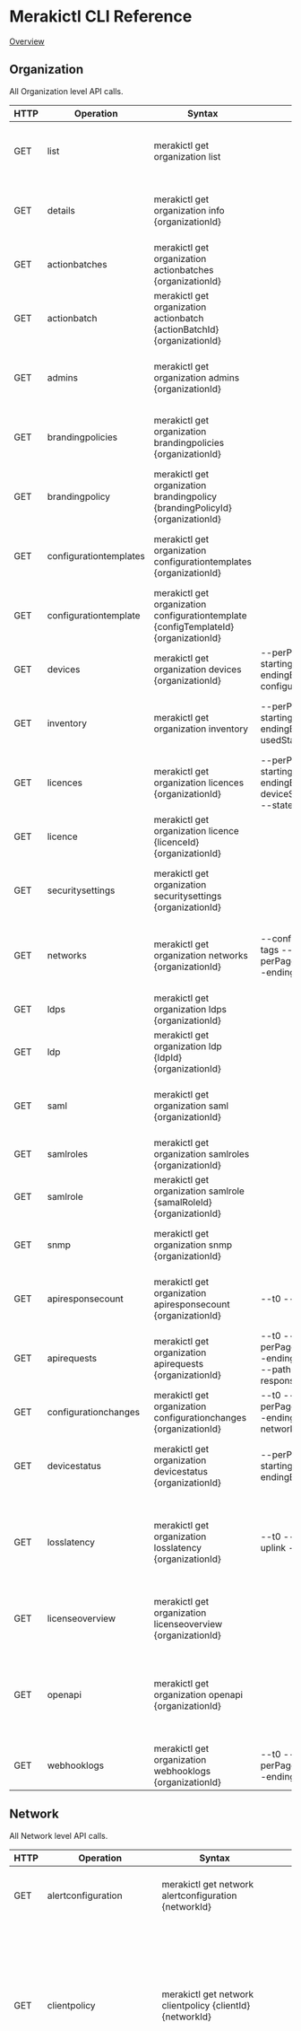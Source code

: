 # Merakictl CLI Reference 

[Overview](https://github.com/ddexterpark/merakictl/cmd/README.md)



## Organization

All Organization level API calls. 

 HTTP | Operation | Syntax | Filters | Description |
----- | --------- | ------ | ----------- | ----------- |
 GET  | list | merakictl get organization list | | List the organizations that the user has privileges on.
 GET  | details | merakictl get organization info {organizationId} | | List a specific organization that the user has privileges on. 
 GET  | actionbatches | merakictl get organization actionbatches {organizationId} | | Return The List Of Action Batches In The Organization.
 GET  | actionbatch | merakictl get organization actionbatch {actionBatchId} {organizationId} | | Return A Single Action Batch.
 GET  | admins | merakictl get organization admins {organizationId} | | List The Dashboard Administrators In This Organization.
 GET  | brandingpolicies | merakictl get organization brandingpolicies {organizationId} | | Return The Branding Policy IDs Of An Organization.
 GET  | brandingpolicy | merakictl get organization brandingpolicy {brandingPolicyId} {organizationId} | | Return The Branding Policies Of An Organization.
 GET  | configurationtemplates | merakictl get organization configurationtemplates {organizationId} | | List The Configuration Templates For This Organization.
 GET  | configurationtemplate | merakictl get organization configurationtemplate {configTemplateId} {organizationId} | | Return a Configuration Template For This Organization.
 GET  | devices | merakictl get organization devices {organizationId} | --perPage --startingAfter --endingBefore --configurationUpdatedAfter |  List the devices in an organization.
 GET  | inventory | merakictl get organization inventory |  --perPage --startingAfter --endingBefore --usedState --search | Return The Device Inventory For An Organization.
 GET  | licences | merakictl get organization licences {organizationId} | --perPage --startingAfter --endingBefore --deviceSerial --networkId --state | List The Licenses For An Organization.
 GET  | licence | merakictl get organization licence {licenceId} {organizationId} | | List A Single License For An Organization.
 GET  | securitysettings | merakictl get organization securitysettings {organizationId} | | Returns The Login Security Settings For An Organization.
 GET  | networks | merakictl get organization networks {organizationId} | --configTemplateId --tags --tagsFilterType --perPage --startingAfter --endingBefore | List the networks that the user has privileges on in an organization.
 GET  | ldps | merakictl get organization ldps {organizationId} | | List the SAML IdPs in your organization.
 GET  | ldp | merakictl get organization ldp {ldpId} {organizationId} | | List a SAML IdP in your organization.
 GET  | saml | merakictl get organization saml {organizationId} | | Returns the SAML SSO enabled settings for an organization.
 GET  | samlroles | merakictl get organization samlroles {organizationId} | | List the SAML roles for this organization.
 GET  | samlrole | merakictl get organization samlrole {samalRoleId} {organizationId} | | List a single SAML role for this organization.
 GET  | snmp | merakictl get organization snmp {organizationId} | | Return the SNMP settings for an organization.
 GET  | apiresponsecount | merakictl get organization apiresponsecount {organizationId} | --t0 --t1 --timespan | Return an aggregated overview of API requests data.
 GET  | apirequests | merakictl get organization apirequests {organizationId} | --t0 --t1 --timespan --perPage --startingAfter --endingBefore --adminId --path --method --responseCode --sourceIp | List the API requests made by an organization
 GET  | configurationchanges | merakictl get organization configurationchanges {organizationId} | --t0 --t1 --timespan --perPage --startingAfter --endingBefore --networkId --adminId | View the Change Log for your organization.
 GET  | devicestatus | merakictl get organization devicestatus {organizationId}  | --perPage --startingAfter --endingBefore | List the status of every Meraki device in the organization.
 GET  | losslatency | merakictl get organization losslatency {organizationId} | --t0 --t1 --timespan --uplink --ip | Return the uplink loss and latency for every MX in the organization from at latest 2 minutes ago.
 GET  | licenseoverview | merakictl get organization licenseoverview {organizationId} | | Return an overview of the license state for an organization.
 GET  | openapi | merakictl get organization openapi {organizationId} | | Return the OpenAPI 2.0 Specification of the organization's API documentation in JSON.
 GET  | webhooklogs | merakictl get organization webhooklogs {organizationId} | --t0 --t1 --timespan --perPage --startingAfter --endingBefore --url | Return the log of webhook POSTs sent.
 
 
## Network

All Network level API calls. 

 HTTP | Operation | Syntax | Filters | Description |
----- | --------- | ------ | ----------- | ----------- |
 GET  | alertconfiguration | merakictl get network alertconfiguration {networkId} | | Return the alert configuration for this network.
 GET  | clientpolicy | merakictl get network clientpolicy {clientId} {networkId} | | Return the policy assigned to a client on the network. Clients can be identified by a client key or either the MAC or IP depending on whether the network uses Track-by-IP.
 GET  | clientsplashauthorization | merakictl get network clientsplashauthorization {clientId} {networkId} | | Return the splash authorization for a client, for each SSID they've associated with through splash. Only enabled SSIDs with Click-through splash enabled will be included. Clients can be identified by a client key or either the MAC or IP depending on whether the network uses Track-by-IP.
 GET  | devices | merakictl get network devices {networkId} | | List the devices in a network.
 GET  | firmwareupgrades | merakictl get network firmwareupgrades {networkId} | | Get current maintenance window for a network.
 GET  | floorplans | merakictl get network floorplans {networkId} | | List the floor plans that belong to your network.
 GET  | floorplan | merakictl get network floorplan {floorPlanId} {networkId} | | Find a floor plan by ID.
 GET  | grouppolicies | merakictl get network grouppolicies {networkId} | | List the group policies in a network.
 GET  | grouppolicy | merakictl get network grouppolicy {groupPolicyId} {networkId} | | Display a group policy.
 GET  | merakiauthusers | merakictl get network merakiauthusers {networkId} | | List the users configured under Meraki Authentication for a network (splash guest or RADIUS users for a wireless network, or client VPN users for a wired network).
 GET  | merakiauthuser | merakictl get network merakiauthuser {merakiAuthUserId} {networkId} | | Return the Meraki Auth splash guest, RADIUS, or client VPN user.
 GET  | mqttbrokers | merakictl get network mqttbrokers {networkId} | | List the MQTT brokers for this network.
 GET  | mqttbroker | merakictl get network mqttbroker {mqttBrokerId} {networkId} | | Return an MQTT broker.
 GET  | netflow | merakictl get network netflow {networkId} | | Return the NetFlow traffic reporting settings for a network.
 GET  | channelutilization | merakictl get network channelutilization {networkId} | --t0 --t1 --timespan --resolution --perPage --startingAfter --endingBefore | Get the channel utilization over each radio for all APs in a network.
 GET  | piikeys | merakictl get network piikeys {networkId} | --username --email --mac --serial --imei --bluetoothMac | List the keys required to access Personally Identifiable Information (PII) for a given identifier. Exactly one identifier will be accepted. If the organization contains org-wide Systems Manager users matching the key provided then there will be an entry with the key "0" containing the applicable keys.
 GET  | piirequests | merakictl get network piirequests {networkId} | | List the PII requests for this network or organization.
 GET  | piirequest | merakictl get network piirequest {requestId} {networkId} | | Return a PII request.
 GET  | smdevices | merakictl get network smdevices {networkId} | --username --email --mac --serial --imei --bluetoothMac  | Given a piece of Personally Identifiable Information (PII), return the Systems Manager device ID(s) associated with that identifier. These device IDs can be used with the Systems Manager API endpoints to retrieve device details. Exactly one identifier will be accepted.
 GET  | smowners | merakictl get network smowners {networkId} | --username --email --mac --serial --imei --bluetoothMac  | Given a piece of Personally Identifiable Information (PII), return the Systems Manager owner ID(s) associated with that identifier. These owner IDs can be used with the Systems Manager API endpoints to retrieve owner details. Exactly one identifier will be accepted.
 GET  | settings | merakictl get network settings {networkId} | | Return the settings for a network.
 GET  | snmp | merakictl get network snmp {networkId} | | Return the SNMP settings for a network.
 GET  | syslog | merakictl get network syslog {networkId} | | List the syslog servers for a network.
 GET  | trafficanalysis | merakictl get network trafficanalysis {networkId} | | Return the traffic analysis settings for a network.
 GET  | trafficshaping | merakictl get network trafficshaping {networkId} | | Returns the application categories for traffic shaping rules.
 GET  | dscp | merakictl get network dscp {networkId} | | Returns the available DSCP tagging options for your traffic shaping rules.
 GET  | httpservers | merakictl get network httpservers {networkId} | | List the HTTP servers for a network.
 GET  | httpserver | merakictl get network httpserver {httpServerId} {networkId} | | Return an HTTP server for a network.
 GET  | webhooktest | merakictl get network webhooktest {weebhookTestId} {networkId} | | Return the status of a webhook test for a network.
 GET  | bluetoothclients | merakictl get network bluetoothclients {networkId} | --t0 --t1 --timespan --perPage --startingAfter --endingBefore --includeConnectivityHistory | List the Bluetooth clients seen by APs in this network.
 GET  | bluetoothclient | merakictl get network bluetoothclient {bluetoothClientId} {networkId} | --includeConnectivityHistory --connectivityHistoryTimespan | Return a Bluetooth client. Bluetooth clients can be identified by their ID or their MAC.
 GET  | clienttraffichistory | merakictl get network clienttraffichistory {clientId} {networkId} | --perPage --startingAfter --endingBefore | Return the client's network traffic data over time. Usage data is in kilobytes. This endpoint requires detailed traffic analysis to be enabled on the Network-wide > General page. Clients can be identified by a client key or either the MAC or IP depending on whether the network uses Track-by-IP.
 GET  | clientusagehistory | merakictl get network clientusagehistory {clientId} {networkId} | | Return the client's daily usage history. Usage data is in kilobytes. Clients can be identified by a client key or either the MAC or IP depending on whether the network uses Track-by-IP.
 GET  | networkclients | merakictl get network networkclients {networkId} | --t0 --timespan --perPage --startingAfter --endingBefore | List the clients that have used this network in the timespan.
 GET  | clientidentifier | merakictl get network clientidentifier {clientId} {networkId} | | Return the client associated with the given identifier. Clients can be identified by a client key or either the MAC or IP depending on whether the network uses Track-by-IP.
 GET  | environmentalevents | merakictl get network environmentalevents {networkId} | --includedEventTypes[] --excludedEventTypes[] --sensorSerial --gatewaySerial --perPage --startingAfter --endingBefore | List the environmental events for the network.
 GET  | events | merakictl get network events {networkId} | --productType --includedEventTypes[] --excludedEventTypes[] --deviceMac --deviceSerial --deviceName --clientIp --clientMac --clientName --smDeviceMac --smDeviceName --perPage --startingAfter --endingBefore | List the events for the network.
 GET  | splashloginattempts | merakictl get network splashloginattempts {networkId} | --splashLoginAttempts --ssidNumber --loginIdentifier --timespan | List the splash login attempts for a network.
 GET  | traffic | merakictl get network traffic {networkId} | --t0 --timespan --deviceType | Return the traffic analysis data for this network. Traffic analysis with hostname visibility must be enabled on the network.


## Device

All Device level API calls. 

 HTTP | Operation | Syntax | Filters | Description |
----- | --------- | ------ | ----------- | ----------- |
 GET  | mgmtinterface | merakictl get device mgmtinterface {serial} | | Return the management interface settings for a device.
 GET  | singledevice | merakictl get device singledevice {serial} |  | Return a single device.
 GET  | clients | merakictl get device clients {serial} | --t0 --timespan | List the clients of a device, up to a maximum of a month ago. The usage of each client is returned in kilobytes. If the device is a switch, the switchport is returned; otherwise the switchport field is null.
 GET  | lldpcdp | merakictl get device lldpcdp {serial} | | List LLDP and CDP information for a device.
 GET  | uplinkloss | merakictl get device uplinkloss {serial} | --t0 --t1 --timespan --resolution --uplink --ip | Get the uplink loss percentage and latency in milliseconds for a wired network device.
 
 
 
## MX Appliance 
 
 All MX level API calls. 
 
  HTTP | Operation | Syntax | Filters | Description |
 ----- | --------- | ------ | ----------- | ----------- |
 GET  | connectivitymonitoringdestinations | merakictl get mx connectivitymonitoringdestinations {networkId} | | Return the connectivity testing destinations for an MX network.
 GET  | contentfilteringcategories | merakictl get mx contentfilteringcategories {networkId} | | List all available content filtering categories for an MX network.
 GET  | contentfiltering | merakictl get mx contentfiltering {networkId} | | Return the content filtering settings for an MX network.
 GET  | cellularfirewallrules | merakictl get mx cellularfirewallrules {networkId} | | Return the cellular firewall rules for an MX network.
 GET  | firewalledservices | merakictl get mx firewalledservices {networkId} | | List the appliance services and their accessibility rules.
 GET  | firewalledservice | merakictl get mx firewalledservice {service} {networkId} | | Return the accessibility settings of the given service ('ICMP', 'web', or 'SNMP').
 GET  | inboundfirewallrules | merakictl get mx inboundfirewallrules {networkId} | | Return the inbound firewall rules for an MX network.
 GET  | l3firewallrules | merakictl get mx l3firewallrules {networkId} | | Return the L3 firewall rules for an MX network.
 GET  | l7applicationcategories | merakictl get mx l7applicationcategories {networkId} | | Return the L7 firewall application categories and their associated applications for an MX network.
 GET  | l7firewallrules | merakictl get mx l7firewallrules {networkId} | | List the MX L7 firewall rules for an MX network.
 GET  | onetomanynatrules | merakictl get mx onetomanynatrules {networkId} | | Return the 1:Many NAT mapping rules for an MX network.
 GET  | onetoonenatrules | merakictl get mx onetoonenatrules {networkId} | | Return the 1:1 NAT mapping rules for an MX network.
 GET  | portforwardingrules | merakictl get mx portforwardingrules {networkId} | | Return the port forwarding rules for an MX network.
 GET  | ports | merakictl get mx ports {networkId} | | List per-port VLAN settings for all ports of a MX.
 GET  | port | merakictl get mx port {portId} {networkId} | | Return per-port VLAN settings for a single MX port.
 GET  | networkintrusion | merakictl get mx networkintrusion {networkId} | | Returns all supported intrusion settings for an MX network.
 GET  | organizationintrusion | merakictl get mx organizationintrusion {organizationId} | | Returns all supported intrusion settings for an organization.
 GET  | malware | merakictl get mx malware {networkId} | | Returns all supported malware settings for an MX network.
 GET  | settings | merakictl get mx settings {networkId} | | Return the appliance settings for a network.
 GET  | singlelan | merakictl get mx singlelan {networkId} | | Return single LAN configuration.
 GET  | staticroutes | merakictl get mx staticroutes {networkId} | | List the static routes for an MX or teleworker network.
 GET  | staticroute | merakictl get mx staticroute {staticRouteId} {networkId} | | Return a static route for an MX or teleworker network.
 GET  | customperformanceclasses | merakictl get mx customperformanceclasses {networkId} | | List all custom performance classes for an MX network.
 GET  | customperformanceclass | merakictl get mx customperformanceclass {customPerformanceClassId} {networkId} | | Return a custom performance class for an MX network.
 GET  | trafficshapingrules | merakictl get mx trafficshapingrules {networkId} | | Display the traffic shaping settings rules for an MX network.
 GET  | uplinkbandwidth | merakictl get mx uplinkbandwidth {networkId} | | Returns the uplink bandwidth settings for your MX network..
 GET  | uplinkselection | merakictl get mx uplinkselection {networkId} | | Show uplink selection settings for an MX network.
 GET  | trafficshaping | merakictl get mx trafficshaping {networkId} | | Display the traffic shaping settings for an MX network.
 GET  | vlanssettings | merakictl get mx vlanssettings {networkId} | | Returns the enabled status of VLANs for the network.
 GET  | vlans | merakictl get mx vlans {networkId} | | List the VLANs for an MX network.
 GET  | vlan | merakictl get mx vlan {vlanId} {networkId} | | Return a VLAN.
 GET  | sitetositevpn | merakictl get mx sitetositevpn {networkId} | | Return the site-to-site VPN settings of a network. Only valid for MX networks.
 GET  | thirdpartyvpnpeers | merakictl get mx thirdpartyvpnpeers {organizationId} | | Return the third party VPN peers for an organization.
 GET  | vpnfirewallrules | merakictl get mx vpnfirewallrules {organizationId} | | Return the firewall rules for an organization's site-to-site VPN.
 GET  | warmspare | merakictl get mx warmspare {networkId} | | Return MX warm spare settings.
 GET  | securityevents | merakictl get mx securityevents {clientId} {networkId} | --t0 --t1 --timespan --perPage --startingAfter --endingBefore --sortOrder | List the security events for a client. Clients can be identified by a client key or either the MAC or IP depending on whether the network uses Track-by-IP.
 GET  | dhcpsubnets | merakictl get mx dhcpsubnets {serial} | | Return the DHCP subnet information for an appliance.
 GET  | performance | merakictl get mx performance {serial} | | Return the performance score for a single MX. Only primary MX devices supported. If no data is available, a 204 error code is returned.
 GET  | networksecurityevents | merakictl get mx networksecurityevents {networkId} | --t0 --t1 --timespan --perPage --startingAfter --endingBefore --sortOrder | List the security events for a network.
 GET  | organizationsecurityevents | merakictl get mx organizationsecurityevents {organizationId} | --t0 --t1 --timespan --perPage --startingAfter --endingBefore --sortOrder | List the security events for an organization.
 GET  | uplinkstatuses | merakictl get mx uplinkstatuses {organizationId} | --perPage --startingAfter --endingBefore | List the uplink status of every Meraki MX and Z series appliances in the organization.
 GET  | vpnstats | merakictl get mx vpnstats {organizationId} | --perPage --startingAfter --endingBefore {networkId}s --t0 --t1 --timespan | Show VPN history stat for networks in an organization.
 GET  | vpnstatuses | merakictl get mx vpnstatuses {organizationId} | --perPage --startingAfter --endingBefore {networkId}s | Show VPN status for networks in an organization.


## Camera MV  
 
 All MV level API calls. 
 
  HTTP | Operation | Syntax | Filters | Description |
 ----- | --------- | ------ | ----------- | ----------- |
 GET  | qualityandretention | merakictl get mv qualityandretention {serial} | | Returns quality and retention settings for the given camera.
 GET  | qualityretentionprofiles | merakictl get mv qualityretentionprofiles {networkId} | | List the quality retention profiles for this network.
 GET  | qualityretentionprofile | merakictl get mv qualityretentionprofile {qualityRetentionProfileId} {networkId} | | Retrieve a single quality retention profile.
 GET  | schedules | merakictl get mvschedules  {networkId} | | Returns a list of all camera recording schedules.
 GET  | objectdetectionmodels | merakictl get mv objectdetectionmodels {serial} | | Returns the MV Sense object detection model list for the given camera.
 GET  | sense | merakictl get mv  {serial} | | Returns sense settings for a given camera.
 GET  | settings | merakictl get mv settings {serial} | | Returns video settings for the given camera.
 GET  | videolink | merakictl get mv videolink {serial} | --timestamp | Returns video link to the specified camera. If a timestamp is supplied, it links to that timestamp.
 GET  | live | merakictl get mv live {serial} | | Returns live state from camera of analytics zones.
 GET  | overview | merakictl get mv overview {serial} | --t0 --t1 --timespan --objectType | Returns an overview of aggregate analytics data for a timespan.
 GET  | recent | merakictl get mv recent {serial} | --objectType | Returns most recent record for analytics zones.
 GET  | history | merakictl get mv history --serial --zoneId | --t0 --t1 --timespan --resolution --objectType | Return historical records for analytic zones.
 GET  | zones | merakictl get mv zones {serial} | | Returns all configured analytic zones for this camera.
 
 
## Cellular Gateway mg  
  
  All MG level API calls.
  
  HTTP | Operation | Syntax | Filters | Description |
 ----- | --------- | ------ | ----------- | ----------- |
 GET  | connectivitymonitor | merakictl get mg connectivitymonitor {networkId} | | Return the connectivity testing destinations for an MG network.
 GET  | dhcp | merakictl get mg dhcp {networkId} | | List common DHCP settings of MGs.
 GET  | lan | merakictl get mg lan {serial} | | Show the LAN Settings of a MG.
 GET  | portforwardingrules | merakictl get mg portforwardingrules {serial} | | Returns the port forwarding rules for a single MG.
 GET  | subnetpool | merakictl get mg subnetpool {networkId} | | Return the subnet pool and mask configured for MGs in the network.
 GET  | uplink | merakictl get mg uplink {networkId} | | Returns the uplink settings for your MG network.
 


## Switch MS  
 
 All MS level API calls. 
 
  HTTP | Operation | Syntax | Filters | Description |
 ----- | --------- | ------ | ----------- | ----------- |
  GET  | accesscontrollists | merakictl get ms accesscontrollists {networkId} | | Return the access control lists for a MS network.
  GET  | accesspolicies | merakictl get ms accesspolicies {networkId} | | List the access policies for a switch network. Only returns access policies with 'my RADIUS server' as authentication method.
  GET  | accesspolicy | merakictl get ms {accessPolicyNumber}  {networkId}| | Return a specific access policy for a switch network.
  GET  | switchportsprofile | merakictl get ms switchportsprofile {configTemplateId} {profileId} {portId} {organizationId} | | Return a switch profile port.
  GET  | switchportprofile | merakictl get ms switchportprofile {configTemplateId} {profileId} {organizationId} | | Return all the ports of a switch profile.
  GET  | switchprofiles | merakictl get ms switchprofiles {configTemplateId} {organizationId} | | List the switch profiles for your switch template configuration.
  GET  | dhcpserverpolicy | merakictl get ms dhcpserverpolicy {networkId} | | Return the DHCP server policy.
  GET  | dscp | merakictl get ms dscp {networkId} | | Return the DSCP to CoS mappings.
  GET  | linkaggregations | merakictl get ms linkaggregations {networkId} | | List link aggregation groups.
  GET  | mtu | merakictl get ms mtu {networkId} | | Return the MTU configuration.
  GET  | portschedules | merakictl get ms portschedules {networkId} | | List switch port schedules.
  GET  | ports | merakictl get ms ports {serial} | | List the switch ports for a switch.
  GET  | port | merakictl get ms port {portId} {serial}  | | Return a switch port.
  GET  | qosruleids | merakictl get ms qosruleids {networkId} | | Return the quality of service rule IDs by order in which they will be processed by the switch.
  GET  | qosrules | merakictl get ms qosrules {networkId} | | List quality of service rules.
  GET  | qosrule | merakictl get ms qosrule {qosRuleId} {networkId} | | Return a quality of service rule.
  GET  | dhcp | merakictl get ms dhcp interfaceId {serial} | | Return a layer 3 interface DHCP configuration for a switch.
  GET  | l3interfaces | merakictl get ms l3interfaces {serial} | | List layer 3 interfaces for a switch.
  GET  | l3interface | merakictl get ms l3interface {interfaceId} {serial} | | Return a layer 3 interface for a switch.
  GET  | rendezvouspoints | merakictl get ms rendezvouspoints {networkId} | | List multicast rendezvous points.
  GET  | rendezvouspoint | merakictl get ms rendezvouspoint {rendezvousPointId} {networkId} | | Return a multicast rendezvous point.
  GET  | multicast | merakictl get ms multicast {networkId} | | Return multicast settings for a network.
  GET  | ospf | merakictl get ms ospf {networkId} | | Return layer 3 OSPF routing configuration.
  GET  | staticroutes | merakictl get ms staticroutes {serial} | | List layer 3 static routes for a switch.
  GET  | staticroute | merakictl get ms staticroute {staticRouteId} {serial} | | Return a layer 3 static route for a switch.
  GET  | settings | merakictl get ms settings {networkId} | | Returns the switch network settings.
  GET  | stackdhcp | merakictl get ms stackdhcp {switchStackId} {interfaceId} {networkId} | | Return a layer 3 interface DHCP configuration for a switch stack.
  GET  | stackl3interfaces | merakictl get ms stackl3interfaces {switchStackId} {networkId}  | | List layer 3 interfaces for a switch stack.
  GET  | stackl3interface | merakictl get ms stackl3interface {switchStackId} {interfaceId} {networkId} | | Return a layer 3 interface from a switch stack.
  GET  | stackstaticroutes | merakictl get ms stackstaticroutes {switchStackId} {networkId} | | List layer 3 static routes for a switch stack.
  GET  | stackstaticroute | merakictl get ms stackstaticroute {switchStackId} {staticRouteId} {networkId}  | | Return a layer 3 static route for a switch stack.
  GET  | switchstacks | merakictl get ms switchstacks {networkId} | | List the switch stacks in a network.
  GET  | switchstack | merakictl get ms switchstack {switchStackId} {networkId} | | Show a switch stack.
  GET  | stormcontrol | merakictl get ms stormcontrol {networkId} | | Return the storm control configuration for a switch network.
  GET  | stp | merakictl get ms stp {networkId} | | storm control.
  GET  | warmspare | merakictl get ms warmspare {serial} | | Return warm spare configuration for a switch.
  GET  | packets | merakictl get ms packets {serial} | --t0 --timespan | Return the packet counters for all the ports of a switch.
  GET  | portsstatuses | merakictl get ms portsstatuses {serial} | --t0 --timespan  | Return the status for all the ports of a switch.




## Wireless MR  
 
 All MR level API calls. 
 
  HTTP | Operation | Syntax | Filters | Description |
 ----- | --------- | ------ | ----------- | ----------- |
  GET  | alternatemgmtinterface | merakictl get mr alternatemgmtinterface {networkId} | | Return alternate management interface and devices with IP assigned.
  GET  | bluetoothsettings | merakictl get mr bluetoothsettings {networkId} | | Return the Bluetooth settings for a network. Bluetooth settings must be enabled on the network.
  GET  | bluetoothdevicesettings | merakictl get mr bluetoothdevicesettings {serial} | | Return the bluetooth settings for a wireless device.
  GET  | radiosettings | merakictl get mr radiosettings {serial} | | Return the radio settings of a device.
  GET  | rfprofiles | merakictl get mr rfprofiles {networkId} | --includeTemplateProfiles | List the non-basic RF profiles for this network.
  GET  | rfprofile | merakictl get mr rfprofile {rfProfileId} {networkId} | | Return a RF profile.
  GET  | wirelesssettings | merakictl get mr wirelesssettings {networkId} | | Return the wireless settings for a network.
  GET  | l3FirewallRules | merakictl get mr l3FirewallRules {number} {networkId} | | Return the L3 firewall rules for an SSID on an MR network.
  GET  | l7FirewallRules | merakictl get mr l7FirewallRules {number} {networkId} | | Return the L7 firewall rules for an SSID on an MR network.
  GET  | identitypsks | merakictl get mr identitypsks {number} {networkId} | | List all Identity PSKs in a wireless network.
  GET  | identitypsk | merakictl get mr identitypsk {number} {identityPskId} {networkId} | | Return an Identity PSK.
  GET  | splashsettings | merakictl get mr splashsettings {number} {networkId}| | Display the splash page settings for the given SSID.
  GET  | trafficshapingrules | merakictl get mr trafficshapingrules {number} {networkId} | | Display the traffic shaping settings for a SSID on an MR network.
  GET  | ssids | merakictl get mr ssids {networkId} | | List the MR SSIDs in a network.
  GET  | ssid | merakictl get mr ssid {number} {networkId}| | Return a single MR SSID.
  GET  | airmarshal | merakictl get mr airmarshal {networkId} | --t0 --timespan | List Air Marshal scan results from a network.
  GET  | channelutilizationhistory | merakictl get mr channelutilizationhistory {networkId} | --t0 --t1 --timespan --resolution --autoResolution --clientId --deviceSerial --apTag --band | Return AP channel utilization over time for a device or network client.
  GET  | clientcounthistory | merakictl get mr clientcounthistory {networkId} | --t0 --t1 --timespan --resolution --autoResolution --clientId --deviceSerial --apTag --band --ssid | Return wireless client counts over time for a network, device, or network client.
  GET  | connectionstat | merakictl get mr connectionstat {networkId} | --t0 --t1 --timespan --band --ssid --vlan --apTag | Aggregated connectivity info for a given client on this network. Clients are identified by their MAC.
  GET  | connectionstats  | merakictl get mr connectionstats  {networkId} | --t0 --t1 --timespan --band --ssid --vlan --apTag  |  Aggregated connectivity info for this network, grouped by clients.
  GET  | connectivityevents | merakictl get mr connectivityevents {clientId} {networkId} | --perPage --startingAfter --endingBefore --t0 --t1 --timespan --types --includedSeverities --band --ssidNumber --deviceSerial | List the wireless connectivity events for a client within a network in the timespan.
  GET  | latencyhistory | merakictl get mr latencyhistory {clientId} {networkId} | --t0 --t1 --timespan --resolution | Return the latency history for a client. Clients can be identified by a client key or either the MAC or IP depending on whether the network uses Track-by-IP. The latency data is from a sample of 2% of packets and is grouped into 4 traffic categories: background, best effort, video, voice. Within these categories the sampled packet counters are bucketed by latency in milliseconds..
  GET  | latencystat | merakictl get mr latencystat {clientId} {networkId}| --t0 --t1 --timespan --band --ssid --vlan --apTag --fields | Aggregated latency info for a given client on this network. Clients are identified by their MAC.
  GET  | latencystats | merakictl get mr latencystats {networkId} | --t0 --t1 --timespan --band --ssid --vlan --apTag --fields | Aggregated latency info for this network, grouped by clients.
  GET  | deviceconnectionstats | merakictl get mr deviceconnectionstats {serial} | --t0 --t1 --timespan --band --ssid --vlan --apTag | Aggregated connectivity info for a given AP on this network.
  GET  | networkconnectionstats | merakictl get mr networkconnectionstats {networkId} | --t0 --t1 --timespan --band --ssid --vlan --apTag | Aggregated connectivity info for this network.
  GET  | dataratehistory | merakictl get mr dataratehistory {networkId} | --t0 --t1 --timespan --resolution --autoResolution --clientId --deviceSerial --apTag --band --ssid | Return PHY data rates over time for a network, device, or network client.
  GET  | connectionstats | merakictl get mr connectionstats {networkId} |--t0 --t1 --timespan --band --ssid --vlan --apTag | Aggregated connectivity info for this network, grouped by node.
  GET  | latencystats | merakictl get mr latencystats {networkId} | --t0 --t1 --timespan --band --ssid --vlan --apTag --fields | Aggregated latency info for this network, grouped by node.
  GET  | failedconnections | merakictl get mr failedconnections {networkId} | --t0 --t1 --timespan --band --ssid --vlan --apTag {serial} {clientId} | List of all failed client connection events on this network in a given time range.
  GET  | latencyhistory | merakictl get mr latencyhistory {networkId} | --t0 --t1 --timespan --resolution --autoResolution --clientId --deviceSerial --apTag --band --ssid --accessCategory | Return average wireless latency over time for a network, device, or network client.
  GET  | devicelatencystats | merakictl get mr latencystats {serial} | --t0 --t1 --timespan --band --ssid --vlan --apTag --fields | Aggregated latency info for a given AP on this network.
  GET  | networklatencystats | merakictl get mr networklatencystats {networkId} | --t0 --t1 --timespan --band --ssid --vlan --apTag --fields | Aggregated latency info for this network.
  GET  | meshstatuses | merakictl get mr meshstatuses {networkId} | --perPage --startingAfter --endingBefore | List wireless mesh statuses for repeaters.
  GET  | signalqualityhistory | merakictl get mr signalqualityhistory {networkId} | --t0 --t1 --timespan --resolution --autoResolution --clientId --deviceSerial --apTag --band --ssid | Return signal quality (SNR/RSSI) over time for a device or network client.
  GET  | status | merakictl get mr status {serial} | | Return the SSID statuses of an access point.
  GET  | usagehistory | merakictl get mr usagehistory {networkId} |  --t0 --t1 --timespan --resolution --autoResolution --clientId --deviceSerial --apTag --band --ssid | Return AP usage over time for a device or network client.



## SM  
 
 All SM level API calls. 
 
  HTTP | Operation | Syntax | Filters | Description |
 ----- | --------- | ------ | ----------- | ----------- |
  GET  | apnscert | merakictl get sm apnscert {organizationId} | | Get the organization's APNS certificate.
  GET  | bypassactivationlockattempts | merakictl get sm bypassactivationlockattempts {attemptId} {networkId} | | Bypass activation lock attempt status.
  GET  | certs | merakictl get sm certs {deviceId} {networkId} | | List the certs on a device.
  GET  | deviceprofiles | merakictl get sm deviceprofiles {deviceId} {networkId} | | Get the profiles associated with a device.
  GET  | networkadapters | merakictl get sm networkadapters {deviceId} {networkId} | | List the network adapters of a device.
  GET  | restrictions | merakictl get sm restrictions {deviceId} {networkId} | | List the restrictions on a device.
  GET  | securitycenters | merakictl get sm securitycenters {deviceId} {networkId} | | List the security centers on a device.
  GET  | softwares | merakictl get sm softwares {deviceId} {networkId} | | Get a list of softwares associated with a device.
  GET  | wlanlists | merakictl get sm wlanlists {deviceId} {networkId} | | List the saved SSID names on a device.
  GET  | devices | merakictl get sm devices {networkId} | --fields --wifiMacs --serials --ids --scope --perPage --startingAfter --endingBefore | List the devices enrolled in an SM network with various specified fields and filters.
  GET  | profiles | merakictl get sm profiles {networkId} | | List all profiles in a network.
  GET  | targetgroups | merakictl get sm targetgroups {networkId} | --withDetails | List the target groups in this network.
  GET  | targetgroup | merakictl get sm targetgroup {targetGroupId} {networkId} | --withDetails | Return a target group.
  GET  | deviceprofiles | merakictl get sm deviceprofiles {clientId} {networkId} | | Get the profiles associated with a user.
  GET  | softwares | merakictl get sm softwares {clientId} {networkId} | | Get a list of softwares associated with a user.
  GET  | users | merakictl get sm users {networkId} | --ids --usernames --emails --scope | List the owners in an SM network with various specified fields and filters.
  GET  | vppaccount | merakictl get sm vppaccount {vppAccountId} {organizationId} | | Get a hash containing the unparsed token of the VPP account with the given ID.
  GET  | vppaccounts | merakictl get sm vppaccounts {organizationId} | | List the VPP accounts in the organization.
  GET  | cellularusagehistory | merakictl get sm cellularusagehistory {deviceId} {networkId} | | Return the client's daily cellular data usage history. Usage data is in kilobytes.
  GET  | connectivity | merakictl get sm connectivity {deviceId} {networkId} | --perPage --startingAfter --endingBefore | Returns historical connectivity data (whether a device is regularly checking in to Dashboard).
  GET  | desktoplogs | merakictl get sm desktoplogs {deviceId} {networkId} | --perPage --startingAfter --endingBefore | Return historical records of various Systems Manager network connection details for desktop devices.
  GET  | devicecommandlogs | merakictl get sm devicecommandlogs {deviceId} {networkId} | --perPage --startingAfter --endingBefore | Return historical records of commands sent to Systems Manager devices. Note that this will include the name of the Dashboard user who initiated the command if it was generated by a Dashboard admin rather than the automatic behavior of the system; you may wish to filter this out of any reports.
  GET  | performancehistory | merakictl get sm performancehistory {deviceId} {networkId} | --perPage --startingAfter --endingBefore | Return historical records of various Systems Manager client metrics for desktop devices.


## Insight  
 
 All Insight level API calls. 
 
  HTTP | Operation | Syntax | Filters | Description |
 ----- | --------- | ------ | ----------- | ----------- |
  GET  | monitoredmediaservers | merakictl get insight monitoredmediaservers {organizationId} | | List the monitored media servers for this organization. Only valid for organizations with Meraki Insight.
  GET  | monitoredmediaserver | merakictl get insight monitoredmediaserver {monitoredMediaServerId} {organizationId} | | Return a monitored media server for this organization. Only valid for organizations with Meraki Insight.